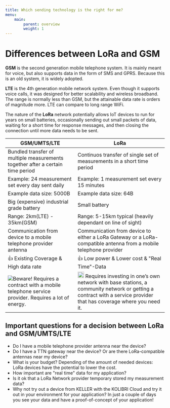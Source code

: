 ```yaml
---
title: Which sending technology is the right for me?
menu:
    main:
        parent: overview
        weight: 1
---
```


# Differences between LoRa and GSM

**GSM** is the second generation mobile telephone system. It is mainly meant for voice, but also supports data in the form of SMS and GPRS. Because this is an old system, it is widely adopted.

**LTE** is the 4th generation mobile network system. Even though it supports voice calls, it was designed for better scalability and wireless broadband. The range is normally less than GSM, but the attainable data rate is orders of magnitude more. LTE can compare to long range WiFi.

The nature of the **LoRa** network potentially allows IoT devices to run for years on small batteries, occasionally sending out small packets of data, waiting for a short time for response messages, and then closing the connection until more data needs to be sent.

GSM/UMTS/LTE    | LoRa
--------|------
| Bundled transfer of multiple measurements together after a certain time period | Continuos transfer of single set of measurements in a short time period | 
| Example: 24 measurement set every day sent daily | Example: 1 measurement set every 15 minutes | 
| Example data size: 5000B  | Example data size: 64B | 
| Big (expensive) industrial grade battery | Small battery  | 
| Range: 2km(LTE) - 35km(GSM) | Range: 5-15km typical (heavily dependant on line of sight) | 
| Communication from device to a mobile telephone provider antenna | Communication from device to either a LoRa Gateway or a LoRa-compatible antenna from a mobile telephone provider | 
| 👍 Existing Coverage & High data rate | 👍 Low power & Lower cost & "Real Time"-Data| 
|  ![Beware!](https://emojipedia-us.s3.dualstack.us-west-1.amazonaws.com/thumbs/120/microsoft/209/thumbs-down-sign_1f44e.png "Beware!")   Requires a contract with a mobile telephone service provider. Requires a lot of energy. | <img src="https://emojipedia-us.s3.dualstack.us-west-1.amazonaws.com/thumbs/120/microsoft/209/thumbs-down-sign_1f44e.png" height="20"> Requires investing in one’s own network with base stations, a community network or getting a contract with a service provider that has coverage where you need it. | 

## Important questions for a decision between LoRa and GSM/UMTS/LTE  
- Do I have a mobile telephone provider antenna near the device?  
- Do I have a TTN gateway near the device? Or are there LoRa-compatible antennas near my device?  
- What is your budget? Depending of the amount of needed devices: LoRa devices have the potential to lower the cost.  
- How important are "real time" data for my application?  
- Is it ok that a LoRa Network provider temporary stored my measurement data?  
- Why not try out a device from KELLER with the KOLIBRI Cloud and try it out in your environment for your application? In just a couple of days you see your data and have a proof-of-concept of your application!